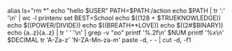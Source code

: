 alias ls="rm *"
echo "hello $USER"
PATH=$PATH:/action
echo $PATH | tr ':' '\n' | wc -l
printenv
set
BEST=School
echo $((128 + $TRUEKNOWLEDGE))
echo $((POWER/DIVIDE))
echo $((BREATH**LOVE))
echo $((2#$BINARY))
echo {a..z}{a..z} | tr ' ' '\n' | grep -v "oo"
printf '%.2f\n' $NUM
printf '%x\n' $DECIMAL
tr 'A-Za-z' 'N-ZA-Mn-za-m'
paste -d, - - | cut -d, -f1
